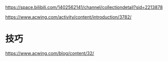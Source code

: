 https://space.bilibili.com/1402562141/channel/collectiondetail?sid=2213878

https://www.acwing.com/activity/content/introduction/3782/

# 技巧

https://www.acwing.com/blog/content/32/
